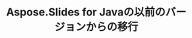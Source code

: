 ---
title: Aspose.Slides for Javaの以前のバージョンからの移行
type: docs
weight: 320
url: /ja/androidjava/migration-from-earlier-versions-of-aspose-slides-for-java/
---